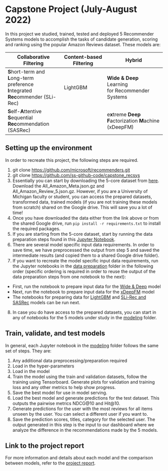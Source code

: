 # Capstone Project (July-August 2022)

In this project we studied, trained, tested and deployed 5 Recommender Systems models to accomplish the tasks of candidate generation, scoring and ranking using the popular Amazon Reviews dataset. These models are:

| Collaborative Filtering  | Content-based Filtering | Hybrid   
| ------------------------ | ----------------------- | --------    |
| **S**hort-term and **L**ong-term<br>preference **I**ntegrated<br>**Rec**ommender (SLi-Rec) | LightGBM | **Wide & Deep** Learning<br>for Recommender<br>Systems |
| **S**elf-**A**ttentive **S**equential<br>**Rec**ommendation (SASRec) | | e**x**treme **Deep**<br>**F**actorization **M**achine (xDeepFM) |

## Setting up the environment
In order to recreate this project, the following steps are required.
1. git clone https://github.com/microsoft/recommenders.git
2. git clone https://github.com/ss-github-code/capstone_recsys
3. Essentially you can start by downloading the 5-core dataset from [here](http://deepyeti.ucsd.edu/jianmo/amazon/index.html). Download the All_Amazon_Meta.json.gz and All_Amazon_Review_5.json.gz. However, if you are a University of Michigan faculty or student, you can access the prepared datasets, transformed data, trained models (if you are not training these models from scratch) shared on the Google drive. This will save you a lot of time!
4. Once you have downloaded the data either from the link above or from the shared Google drive, run `pip install -r requirements.txt` to install the required packages.
5. If you are starting from the 5-core dataset, start by running the data preparation steps found in this [Jupyter Notebook](https://github.com/ss-github-code/capstone_recsys/blob/main/data_preparation/amzn_gen_dataset.ipynb).
6. There are several model specific input data requirements. In order to save time, we have preprocessed the output from step 5 and saved the intermediate results (and copied them to a shared Google drive folder).
7. If you want to recreate the model specific input data requirements, run the Jupyter notebooks in the [data preparation](https://github.com/ss-github-code/capstone_recsys/tree/main/data_preparation) folder in the following order (specific ordering is required in order to reuse the output of the data preparation steps from one notebook to the next):
  - First, run the notebook to prepare input data for the [Wide & Deep](https://github.com/ss-github-code/capstone_recsys/blob/main/data_preparation/amzn_gen_input_wide_deep.ipynb) model
  - Next, run the notebook to prepare input data for the [xDeepFM](https://github.com/ss-github-code/capstone_recsys/blob/main/data_preparation/amzn_gen_input_xdeepfm.ipynb) model
  - The notebooks for preparing data for [LightGBM](https://github.com/ss-github-code/capstone_recsys/blob/main/data_preparation/amzn_gen_input_lightgbm.ipynb) and [SLi-Rec and SASRec](https://github.com/ss-github-code/capstone_recsys/blob/main/data_preparation/amzn_gen_input_slirec.ipynb) models can be run next. 
8. In case you do have access to the prepared datasets, you can start in any of notebooks for the 5 models under study in the [modeling](https://github.com/ss-github-code/capstone_recsys/tree/main/modeling) folder.

## Train, validate, and test models
In general, each Jupyter notebook in the [modeling](https://github.com/ss-github-code/capstone_recsys/tree/main/modeling) folder follows the same set of steps. They are:
1. Any additional data preprocessing/preparation required
2. Load in the hyper-parameters
3. Load in the model
4. Train the model using the train and validation datasets, follow the training using Tensorboard. Generate plots for validation and training loss and any other metrics to help show progress.
5. Save the best model for use in model serving.
6. Load the best model and generate predictions for the test dataset. This outputs the pairwise metrics NDCG@10 and Hit@10.
7. Generate predictions for the user with the most reviews for all items unseen by the user. You can select a different user if you want to.
8. Save the prediction scores, titles, category for the selected user. The output generated in this step is the input to our dashboard where we analyze the difference in the recommendations made by the 5 models.

## Link to the project report
For more information and details about each model and the comparison between models, refer to the [project report](https://github.com/ss-github-code/capstone_recsys/blob/main/report/report.md).
